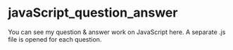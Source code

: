 # javaScript_question_answer
You can see my question & answer work on JavaScript here. A separate .js file is opened for each question.

